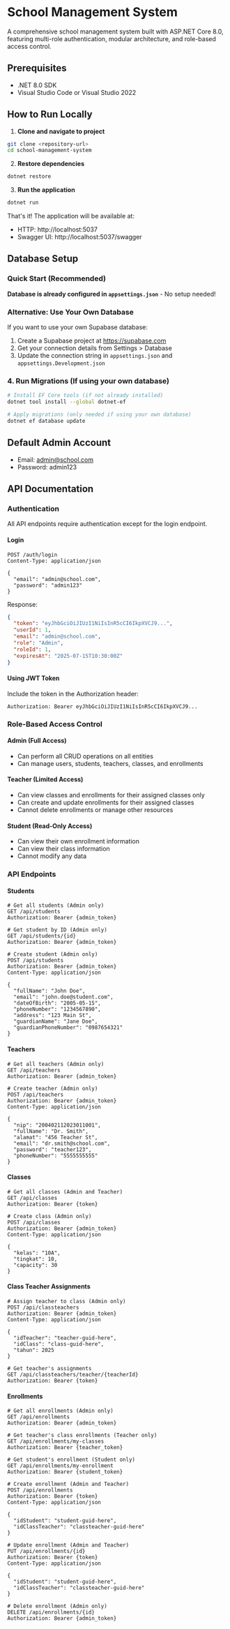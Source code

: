 # School Management System

A comprehensive school management system built with ASP.NET Core 8.0, featuring multi-role authentication, modular architecture, and role-based access control.

## Prerequisites

- .NET 8.0 SDK
- Visual Studio Code or Visual Studio 2022


## How to Run Locally

1. **Clone and navigate to project**
```bash
git clone <repository-url>
cd school-management-system
```

2. **Restore dependencies**
```bash
dotnet restore
```

3. **Run the application**
```bash
dotnet run
```

That's it! The application will be available at:
- HTTP: http://localhost:5037
- Swagger UI: http://localhost:5037/swagger

## Database Setup

### Quick Start (Recommended)

**Database is already configured in `appsettings.json`** - No setup needed!

### Alternative: Use Your Own Database
If you want to use your own Supabase database:

1. Create a Supabase project at https://supabase.com
2. Get your connection details from Settings > Database
3. Update the connection string in `appsettings.json` and `appsettings.Development.json`

### 4. Run Migrations (If using your own database)
```bash
# Install EF Core tools (if not already installed)
dotnet tool install --global dotnet-ef

# Apply migrations (only needed if using your own database)
dotnet ef database update
```


## Default Admin Account

- Email: admin@school.com
- Password: admin123

## API Documentation

### Authentication

All API endpoints require authentication except for the login endpoint.

#### Login
```http
POST /auth/login
Content-Type: application/json

{
  "email": "admin@school.com",
  "password": "admin123"
}
```

Response:
```json
{
  "token": "eyJhbGciOiJIUzI1NiIsInR5cCI6IkpXVCJ9...",
  "userId": 1,
  "email": "admin@school.com",
  "role": "Admin",
  "roleId": 1,
  "expiresAt": "2025-07-15T10:30:00Z"
}
```

#### Using JWT Token
Include the token in the Authorization header:
```http
Authorization: Bearer eyJhbGciOiJIUzI1NiIsInR5cCI6IkpXVCJ9...
```

### Role-Based Access Control

#### Admin (Full Access)
- Can perform all CRUD operations on all entities
- Can manage users, students, teachers, classes, and enrollments

#### Teacher (Limited Access)
- Can view classes and enrollments for their assigned classes only
- Can create and update enrollments for their assigned classes
- Cannot delete enrollments or manage other resources

#### Student (Read-Only Access)
- Can view their own enrollment information
- Can view their class information
- Cannot modify any data

### API Endpoints

#### Students
```http
# Get all students (Admin only)
GET /api/students
Authorization: Bearer {admin_token}

# Get student by ID (Admin only)
GET /api/students/{id}
Authorization: Bearer {admin_token}

# Create student (Admin only)
POST /api/students
Authorization: Bearer {admin_token}
Content-Type: application/json

{
  "fullName": "John Doe",
  "email": "john.doe@student.com",
  "dateOfBirth": "2005-05-15",
  "phoneNumber": "1234567890",
  "address": "123 Main St",
  "guardianName": "Jane Doe",
  "guardianPhoneNumber": "0987654321"
}
```

#### Teachers
```http
# Get all teachers (Admin only)
GET /api/teachers
Authorization: Bearer {admin_token}

# Create teacher (Admin only)
POST /api/teachers
Authorization: Bearer {admin_token}
Content-Type: application/json

{
  "nip": "200402112023011001",
  "fullName": "Dr. Smith",
  "alamat": "456 Teacher St",
  "email": "dr.smith@school.com",
  "password": "teacher123",
  "phoneNumber": "5555555555"
}
```

#### Classes
```http
# Get all classes (Admin and Teacher)
GET /api/classes
Authorization: Bearer {token}

# Create class (Admin only)
POST /api/classes
Authorization: Bearer {admin_token}
Content-Type: application/json

{
  "kelas": "10A",
  "tingkat": 10,
  "capacity": 30
}
```

#### Class Teacher Assignments
```http
# Assign teacher to class (Admin only)
POST /api/classteachers
Authorization: Bearer {admin_token}
Content-Type: application/json

{
  "idTeacher": "teacher-guid-here",
  "idClass": "class-guid-here",
  "tahun": 2025
}

# Get teacher's assignments
GET /api/classteachers/teacher/{teacherId}
Authorization: Bearer {token}
```

#### Enrollments
```http
# Get all enrollments (Admin only)
GET /api/enrollments
Authorization: Bearer {admin_token}

# Get teacher's class enrollments (Teacher only)
GET /api/enrollments/my-classes
Authorization: Bearer {teacher_token}

# Get student's enrollment (Student only)
GET /api/enrollments/my-enrollment
Authorization: Bearer {student_token}

# Create enrollment (Admin and Teacher)
POST /api/enrollments
Authorization: Bearer {token}
Content-Type: application/json

{
  "idStudent": "student-guid-here",
  "idClassTeacher": "classteacher-guid-here"
}

# Update enrollment (Admin and Teacher)
PUT /api/enrollments/{id}
Authorization: Bearer {token}
Content-Type: application/json

{
  "idStudent": "student-guid-here",
  "idClassTeacher": "classteacher-guid-here"
}

# Delete enrollment (Admin only)
DELETE /api/enrollments/{id}
Authorization: Bearer {admin_token}
```